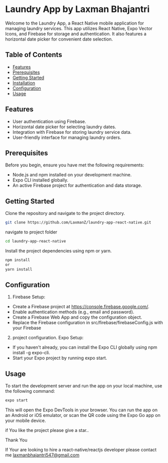 # Laundry App by Laxman Bhajantri

Welcome to the Laundry App, a React Native mobile application for managing laundry services. This app utilizes React Native, Expo Vector Icons, and Firebase for storage and authentication. It also features a horizontal date picker for convenient date selection.

## Table of Contents

- [Features](#features)
- [Prerequisites](#prerequisites)
- [Getting Started](#getting-started)
- [Installation](#installation)
- [Configuration](#configuration)
- [Usage](#usage)

## Features

- User authentication using Firebase.
- Horizontal date picker for selecting laundry dates.
- Integration with Firebase for storing laundry service data.
- User-friendly interface for managing laundry orders.

## Prerequisites

Before you begin, ensure you have met the following requirements:

- Node.js and npm installed on your development machine.
- Expo CLI installed globally.
- An active Firebase project for authentication and data storage.

## Getting Started

Clone the repository and navigate to the project directory.

```bash
git clone https://github.com/LaxmanZ/laundry-app-react-native.git
```
navigate to project folder

```bash
cd laundry-app-react-native
```

Install the project dependencies using npm or yarn.

```bash
npm install
or
yarn install
```

## Configuration

1. Firebase Setup:

- Create a Firebase project at https://console.firebase.google.com/.
- Enable authentication methods (e.g., email and password).
- Create a Firebase Web App and copy the configuration object.
- Replace the Firebase configuration in src/firebase/firebaseConfig.js with your Firebase

2. project configuration.
   Expo Setup:

- If you haven't already, you can install the Expo CLI globally using npm install -g expo-cli.
- Start your Expo project by running expo start.

## Usage

To start the development server and run the app on your local machine, use the following command:

```bash
expo start
```

This will open the Expo DevTools in your browser. You can run the app on an Android or iOS emulator, or scan the QR code using the Expo Go app on your mobile device.

if You like the project please give a star..

Thank You

If Your are looking to hire a react-native/reactjs developer please contact me
laxmanbhajantri547@gmail.com
